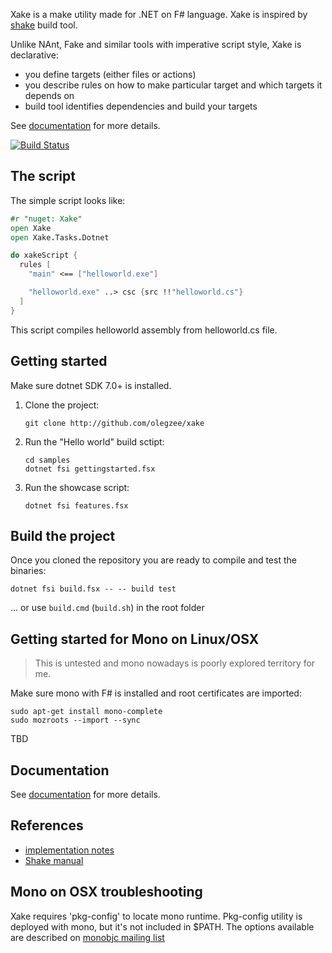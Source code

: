 Xake is a make utility made for .NET on F# language. Xake is inspired by [shake](https://github.com/ndmitchell/shake) build tool.

Unlike NAnt, Fake and similar tools with imperative script style, Xake is declarative:

  * you define targets (either files or actions)
  * you describe rules on how to make particular target and which targets it depends on
  * build tool identifies dependencies and build your targets

See [documentation](docs/overview.md) for more details.

[![Build Status](https://travis-ci.org/OlegZee/Xake.svg?branch=master)](https://travis-ci.org/OlegZee/Xake)

## The script

The simple script looks like:

```fsharp
#r "nuget: Xake"
open Xake
open Xake.Tasks.Dotnet

do xakeScript {
  rules [
    "main" <== ["helloworld.exe"]

    "helloworld.exe" ..> csc {src !!"helloworld.cs"}
  ]
}
```

This script compiles helloworld assembly from helloworld.cs file.

## Getting started

Make sure dotnet SDK 7.0+ is installed.

1. Clone the project:

    ```
    git clone http://github.com/olegzee/xake
    ```
1. Run the "Hello world" build sctipt:

    ```
    cd samples
    dotnet fsi gettingstarted.fsx
    ```
1. Run the showcase script:

    ```
    dotnet fsi features.fsx
    ```
    

## Build the project

Once you cloned the repository you are ready to compile and test the binaries:

```
dotnet fsi build.fsx -- -- build test
```

... or use `build.cmd` (`build.sh`) in the root folder

## Getting started for Mono on Linux/OSX

> This is untested and mono nowadays is poorly explored territory for me.

Make sure mono with F# is installed and root certificates are imported:

```
sudo apt-get install mono-complete
sudo mozroots --import --sync
```

TBD

## Documentation

See [documentation](docs/overview.md) for more details.

## References

* [implementation notes](docs/implnotes.md)
* [Shake manual](https://github.com/ndmitchell/shake/blob/master/docs/Manual.md)

## Mono on OSX troubleshooting

Xake requires 'pkg-config' to locate mono runtime. Pkg-config utility is deployed with mono, but it's not included in
$PATH. The options available are described on [monobjc mailing list](http://www.mail-archive.com/users@lists.monobjc.net/msg00235.html)

